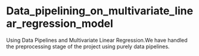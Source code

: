 # Data_pipelining_on_multivariate_linear_regression_model
Using Data Pipelines and Multivariate Linear Regression.We have handled the preprocessing stage of the project using purely data pipelines. 
